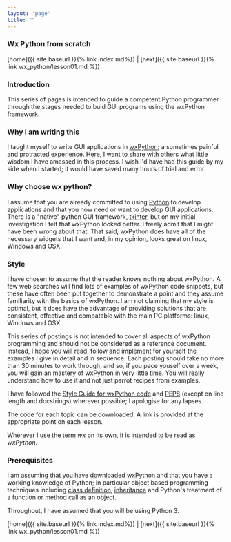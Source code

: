 ```yaml
---
layout: 'page'
title: ""
---
```

### Wx Python from scratch

[home]({{ site.baseurl }}{% link index.md%}) \|  [next]({{ site.baseurl }}{% link wx_python/lesson01.md %})

### Introduction

This series of pages is intended to guide a competent Python programmer
through the stages needed to buld GUI programs using the wxPython
framework.

### Why I am writing this

I taught myself to write GUI applications in
[wxPython](https://www.wxpython.org/); a sometimes painful and
protracted experience. Here, I want to share with others what little
wisdom I have amassed in this process. I wish I'd have had this guide by
my side when I started; it would have saved many hours of trial and
error.

### Why choose wx python?

I assume that you are already committed to using
[Python](https://www.python.org/) to develop applications and that you
now need or want to develop GUI applications. There is a "native" python
GUI framework, [tkinter](https://docs.python.org/3/library/tk.html), but
on my initial investigation I felt that wxPython looked better. I freely
admit that I might have been wrong about that. That said, wxPython does
have all of the necessary widgets that I want and, in my opinion, looks
great on linux, Windows and OSX.

### Style

I have chosen to assume that the reader knows nothing about wxPython. A
few web searches will find lots of examples of wxPython code snippets,
but these have often been put together to demonstrate a point and they
assume familiarity with the basics of wxPython. I am not claiming that
my style is optimal, but it does have the advantage of providing
solutions that are consistent, effective and compatable with the main PC
platforms: linux, Windows and OSX.

This series of postings is not intended to cover all aspects of wxPython
programming and should not be considered as a reference document.
Instead, I hope you will read, follow and implement for yourself the
examples I give in detail and in sequence. Each posting should take no
more than 30 minutes to work through, and so, if you pace youself over a
week, you will gain an mastery of wxPython in very little time. You will
really understand how to use it and not just parrot recipes from
examples.

I have followed the [Style Guide for wxPython
code](https://wiki.wxpython.org/wxPython%20Style%20Guide) and
[PEP8](https://www.python.org/dev/peps/pep-0008/) (except on line length
and docstrings) wherever possible; I apologise for any lapses.

The code for each topic can be downloaded. A link is provided at the
appropriate point on each lesson.

Wherever I use the term *wx* on its own, it is intended to be read as *wxPython*.

### Prerequisites

I am assuming that you have [downloaded
wxPython](https://wxpython.org/pages/downloads/index.html) and that you
have a working knowledge of Python; in particular object based
programming techniques including [class
definition](https://docs.python.org/3/tutorial/classes.html),
[inheritance](https://docs.python.org/3/tutorial/classes.html#inheritance)
and Python's treatment of a function or method call as an object.

Throughout, I have assumed that you will be using Python 3.

[home]({{ site.baseurl }}{% link index.md%}) \|  [next]({{ site.baseurl }}{% link wx_python/lesson01.md %})
